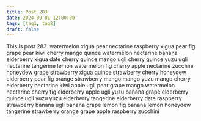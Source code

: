 ```yaml
---
title: Post 283
date: 2024-09-01 12:00:00
tags: [tag1, tag2]
draft: false
---
```

This is post 283.
watermelon
xigua
pear
nectarine
raspberry
xigua
pear
fig
grape
pear
kiwi
cherry
mango
quince
watermelon
nectarine
banana
elderberry
xigua
date
cherry
quince
mango
ugli
cherry
quince
yuzu
ugli
nectarine
tangerine
lemon
watermelon
fig
cherry
apple
nectarine
zucchini
honeydew
grape
strawberry
xigua
quince
strawberry
cherry
honeydew
elderberry
pear
fig
orange
strawberry
mango
mango
yuzu
mango
cherry
elderberry
nectarine
kiwi
apple
ugli
pear
grape
mango
watermelon
nectarine
cherry
fig
elderberry
apple
ugli
yuzu
banana
grape
elderberry
quince
ugli
yuzu
yuzu
elderberry
tangerine
elderberry
date
raspberry
strawberry
banana
ugli
banana
grape
lemon
fig
banana
lemon
honeydew
tangerine
strawberry
orange
grape
apple
raspberry
zucchini

